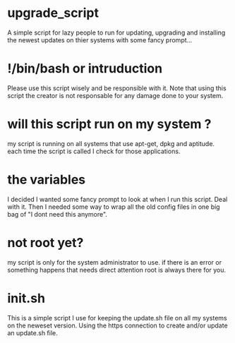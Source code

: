 # upgrade_script
A simple script for lazy people to run for updating, upgrading and installing the newest updates on thier systems with some fancy prompt...

# !/bin/bash or intruduction
Please use this script wisely and be responsible with it. Note that using this script the creator is not responsable for any damage done to your system.

# will this script run on my system ?
my script is running on all systems that use apt-get, dpkg and aptitude. each time the script is called I check for those applications.

# the variables 
I decided I wanted some fancy prompt to look at when I run this script. Deal with it. Then I needed some way to wrap all the old config files in one big bag of "I dont need this anymore".

# not root yet?
my script is only for the system administrator to use. if there is an error or something happens that needs direct attention root is always there for you.

# init.sh
This is a simple script I use for keeping the update.sh file on all my systems on the neweset version. Using the https connection to create and/or update an update.sh file.
